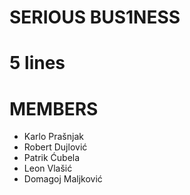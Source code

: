 # SERIOUS BUS1NESS
# 5 lines 
# MEMBERS
* Karlo Prašnjak
* Robert Dujlović
* Patrik Ćubela
* Leon Vlašić
* Domagoj Maljković
